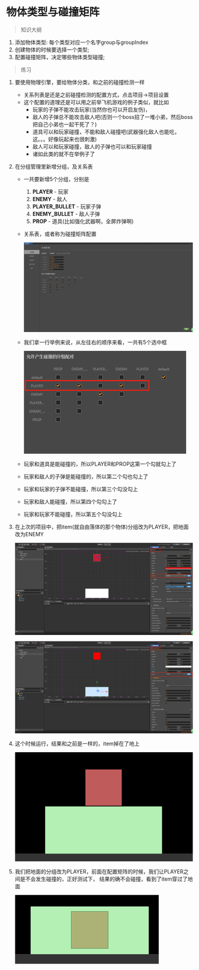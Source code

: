 # 物体类型与碰撞矩阵

> 知识大纲
1. 添加物体类型: 每个类型对应一个名字group与groupIndex
2. 创建物体的时候要选择一个类型;
3. 配置碰撞矩阵，决定哪些物体类型碰撞;

> 练习
1. 要使用物理引擎，要给物体分类，和之前的碰撞检测一样
    * 关系列表是还是之前碰撞检测的配置方式，点击项目->项目设置
    * 这个配置的道理还是可以用之前举飞机游戏的例子类似，就比如
        * 玩家的子弹不能攻击玩家(当然你也可以开启友伤)，
        * 敌人的子弹总不能攻击敌人吧(否则一个boss招了一堆小弟，然后boss把自己小弟也一起干死了？)
        * 道具可以和玩家碰撞，不能和敌人碰撞吧(武器强化敌人也能吃，这。。。好像玩起来也很刺激)
        * 敌人可以和玩家碰撞，敌人的子弹也可以和玩家碰撞
        * 诸如此类的就不在举例子了
2. 在分组管理里新增分组，及关系表 
    * 一共要新增5个分组，分别是
        1. **PLAYER** - 玩家
        2. **ENEMY** - 敌人
        3. **PLAYER_BULLET** - 玩家子弹
        4. **ENEMY_BULLET** - 敌人子弹
        5. **PROP** - 道具(比如强化武器啊，全屏炸弹啊)
    * 关系表，或者称为碰撞矩阵配置  

        ![](./images/分组配置.jpg)   
        
    * 我们拿一行举例来说，从左往右的顺序来看，一共有5个选中框 
    
        ![](./images/配置碰撞矩阵举例说明.jpg)
        
    * 玩家和道具是能碰撞的，所以PLAYER和PROP这第一个勾就勾上了
    * 玩家和敌人的子弹是能碰撞的，所以第二个勾也勾上了
    * 玩家和玩家的子弹不能碰撞，所以第三个勾没勾上
    * 玩家和敌人能碰撞，所以第四个勾勾上了
    * 玩家和玩家不能碰撞，所以第五个勾没勾上       
    
3. 在上次的项目中，把item(就自由落体的那个物体)分组改为PLAYER，把地面改为ENEMY  
    
    ![](./images/item配置分组.jpg)
    
    ![](./images/地面配置分组.jpg)
   
4. 这个时候运行，结果和之前是一样的，item掉在了地上

    ![](./images/item掉在了地上.jpg)

5. 我们把地面的分组改为PLAYER，前面在配置矩阵的时候，我们让PLAYER之间是不会发生碰撞的，正好测试下，
    结果的确不会碰撞，看到了item穿过了地面
    
    ![](./images/item穿过了地面.jpg)
